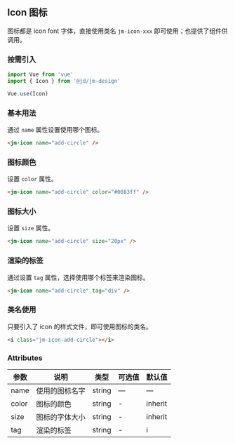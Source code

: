 ## Icon 图标

图标都是 icon font 字体，直接使用类名 `jm-icon-xxx` 即可使用；也提供了组件供调用。

### 按需引入

```javascript
import Vue from 'vue'
import { Icon } from '@jd/jm-design'

Vue.use(Icon)
```

### 基本用法

通过 `name` 属性设置使用哪个图标。

```html
<jm-icon name="add-circle" />
```

### 图标颜色

设置 `color` 属性。

```html
<jm-icon name="add-circle" color="#0083ff" />
```

### 图标大小

设置 `size` 属性。

```html
<jm-icon name="add-circle" size="20px" />
```

### 渲染的标签

通过设置 `tag` 属性，选择使用哪个标签来渲染图标。

```html
<jm-icon name="add-circle" tag="div" />
```

### 类名使用

只要引入了 icon 的样式文件，即可使用图标的类名。

```html
<i class="jm-icon-add-circle"></i>
```

### Attributes
| 参数      | 说明                                 | 类型      | 可选值       | 默认值   |
|---------- |------------------------------------ |---------- |------------- |-------- |
|name      |	使用的图标名字                                |	string    |	—           |	—       |
|color	    | 图标的颜色                      |	string    |	-         |	inherit |
|size      | 图标的字体大小                   | string | -       | inherit |
|tag       | 渲染的标签                      | string | - | i |